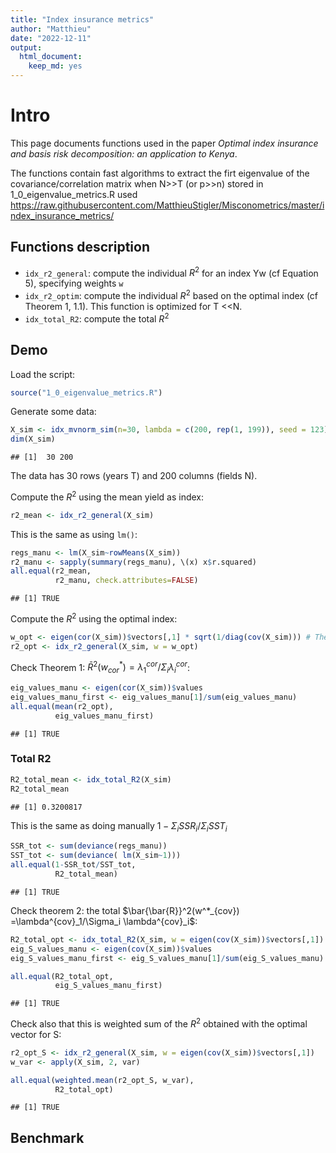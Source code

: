```yaml
---
title: "Index insurance metrics"
author: "Matthieu"
date: "2022-12-11"
output:
  html_document:
    keep_md: yes
---
```




# Intro

This page documents functions used in the paper *Optimal index insurance and basis risk decomposition: an application to Kenya*.

The functions contain fast algorithms to extract the firt eigenvalue of the covariance/correlation matrix when N>>T (or p>>n) 
stored in 1_0_eigenvalue_metrics.R used  https://raw.githubusercontent.com/MatthieuStigler/Misconometrics/master/index_insurance_metrics/

## Functions description


- `idx_r2_general`: compute the individual $R^2$ for an index Yw (cf Equation 5), specifying weights `w`
- `idx_r2_optim`: compute the individual $R^2$ based on the optimal index (cf Theorem 1, 1.1). This function is optimized for T <<N. 
- `idx_total_R2`: compute the total $R^2$ 

## Demo

Load the script:


```r
source("1_0_eigenvalue_metrics.R")
```


Generate some data:


```r
X_sim <- idx_mvnorm_sim(n=30, lambda = c(200, rep(1, 199)), seed = 123)
dim(X_sim)
```

```
## [1]  30 200
```

The data has 30 rows (years T) and 200 columns (fields N).

Compute the $R^2$ using the mean yield as index:


```r
r2_mean <- idx_r2_general(X_sim)
```

This is the same as using `lm()`:


```r
regs_manu <- lm(X_sim~rowMeans(X_sim))
r2_manu <- sapply(summary(regs_manu), \(x) x$r.squared)
all.equal(r2_mean, 
          r2_manu, check.attributes=FALSE)
```

```
## [1] TRUE
```

Compute the $R^2$ using the optimal index:


```r
w_opt <- eigen(cor(X_sim))$vectors[,1] * sqrt(1/diag(cov(X_sim))) # Theorem 1, 1.1
r2_opt <- idx_r2_general(X_sim, w = w_opt)
```

Check Theorem 1: $\bar{R}^2(w^*_{cor}) =\lambda^{cor}_1/\Sigma_i \lambda^{cor}_i$:


```r
eig_values_manu <- eigen(cor(X_sim))$values
eig_values_manu_first <- eig_values_manu[1]/sum(eig_values_manu)
all.equal(mean(r2_opt),
          eig_values_manu_first)
```

```
## [1] TRUE
```

### Total R2


```r
R2_total_mean <- idx_total_R2(X_sim)
R2_total_mean
```

```
## [1] 0.3200817
```

This is the same as doing manually $1-\Sigma_i SSR_i/\Sigma_i SST_i$


```r
SSR_tot <- sum(deviance(regs_manu))
SST_tot <- sum(deviance( lm(X_sim~1)))
all.equal(1-SSR_tot/SST_tot,
          R2_total_mean)
```

```
## [1] TRUE
```

Check theorem 2: the total $\bar{\bar{R}}^2(w^*_{cov}) =\lambda^{cov}_1/\Sigma_i \lambda^{cov}_i$:


```r
R2_total_opt <- idx_total_R2(X_sim, w = eigen(cov(X_sim))$vectors[,1])
eig_S_values_manu <- eigen(cov(X_sim))$values
eig_S_values_manu_first <- eig_S_values_manu[1]/sum(eig_S_values_manu)

all.equal(R2_total_opt, 
          eig_S_values_manu_first)
```

```
## [1] TRUE
```

Check also that this is  weighted sum of the $R^2$ obtained with the optimal vector for S:


```r
r2_opt_S <- idx_r2_general(X_sim, w = eigen(cov(X_sim))$vectors[,1])
w_var <- apply(X_sim, 2, var)

all.equal(weighted.mean(r2_opt_S, w_var),
          R2_total_opt)
```

```
## [1] TRUE
```


## Benchmark



